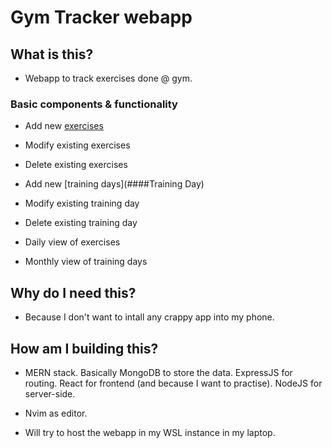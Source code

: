 # Gym Tracker webapp

## What is this?

* Webapp to track exercises done @ gym. 

### Basic components & functionality

* Add new [exercises](####Exercises)

* Modify existing exercises

* Delete existing exercises

* Add new [training days](####Training Day)

* Modify existing training day

* Delete existing training day

* Daily view of exercises

* Monthly view of training days

## Why do I need this?

* Because I don't want to intall any crappy app into my phone. 

## How am I building this?

* MERN stack. Basically MongoDB to store the data. ExpressJS for routing. React for frontend (and because I want to practise). NodeJS for server-side.

* Nvim as editor.

* Will try to host the webapp in my WSL instance in my laptop.
